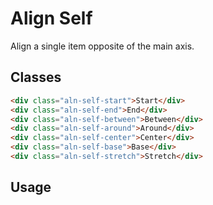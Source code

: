 # Align Self
Align a single item opposite of the main axis.

## Classes
```html
<div class="aln-self-start">Start</div>
<div class="aln-self-end">End</div>
<div class="aln-self-between">Between</div>
<div class="aln-self-around">Around</div>
<div class="aln-self-center">Center</div>
<div class="aln-self-base">Base</div>
<div class="aln-self-stretch">Stretch</div>
```
## Usage